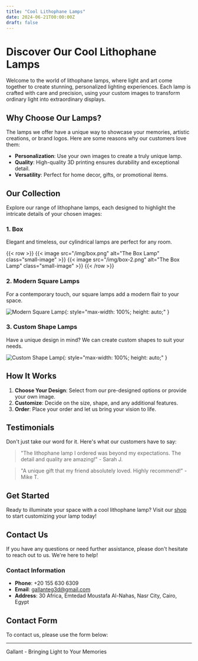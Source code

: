 ```yaml
---
title: "Cool Lithophane Lamps"
date: 2024-06-21T00:00:00Z
draft: false
---
```


# Discover Our Cool Lithophane Lamps

Welcome to the world of lithophane lamps, where light and art come together to create stunning, personalized lighting experiences. Each lamp is crafted with care and precision, using your custom images to transform ordinary light into extraordinary displays.

## Why Choose Our Lamps?

The lamps we offer have a unique way to showcase your memories, artistic creations, or brand logos. Here are some reasons why our customers love them:

- **Personalization**: Use your own images to create a truly unique lamp.
- **Quality**: High-quality 3D printing ensures durability and exceptional detail.
- **Versatility**: Perfect for home decor, gifts, or promotional items.

## Our Collection

Explore our range of lithophane lamps, each designed to highlight the intricate details of your chosen images:

### 1. **Box**

Elegant and timeless, our cylindrical lamps are perfect for any room.

{{< row >}}
  {{< image src="/img/box.png" alt="The Box Lamp" class="small-image" >}}
  {{< image src="/img/box-2.png" alt="The Box Lamp" class="small-image" >}}
{{< /row >}}

### 2. **Modern Square Lamps**

For a contemporary touch, our square lamps add a modern flair to your space.

![Modern Square Lamp](path-to-your-image.jpg){: style="max-width: 100%; height: auto;" }

### 3. **Custom Shape Lamps**

Have a unique design in mind? We can create custom shapes to suit your needs.

![Custom Shape Lamp](path-to-your-image.jpg){: style="max-width: 100%; height: auto;" }

## How It Works

1. **Choose Your Design**: Select from our pre-designed options or provide your own image.
2. **Customize**: Decide on the size, shape, and any additional features.
3. **Order**: Place your order and let us bring your vision to life.

## Testimonials

Don't just take our word for it. Here's what our customers have to say:

> "The lithophane lamp I ordered was beyond my expectations. The detail and quality are amazing!" - Sarah J.

> "A unique gift that my friend absolutely loved. Highly recommend!" - Mike T.

## Get Started

Ready to illuminate your space with a cool lithophane lamp? Visit our [shop](/shop) to start customizing your lamp today!

## Contact Us

If you have any questions or need further assistance, please don't hesitate to reach out to us. We're here to help!

### Contact Information

- **Phone**: +20 155 630 6309
- **Email**: [gallanteg3d@gmail.com](mailto:gallanteg3d@gmail.com)
- **Address**: 30 Africa, Emtedad Moustafa Al-Nahas, Nasr City, Cairo, Egypt

## Contact Form

To contact us, please use the form below:

<!-- <form action="https://formspree.io/f/mjvdzqkv" method="POST">
    <div class="form-group">
        <label for="name">Name</label>
        <input type="text" id="name" name="name" class="form-control" required>
    </div>
    <div class="form-group">
        <label for="email">Email</label>
        <input type="email" id="email" name="_replyto" class="form-control" required>
    </div>
    <div class="form-group">
        <label for="message">Message</label>
        <textarea id="message" name="message" class="form-control" rows="5" required></textarea>
    </div>
    <button type="submit" class="btn btn-template-main">Send Message</button>
</form> -->

---

Gallant - Bringing Light to Your Memories
